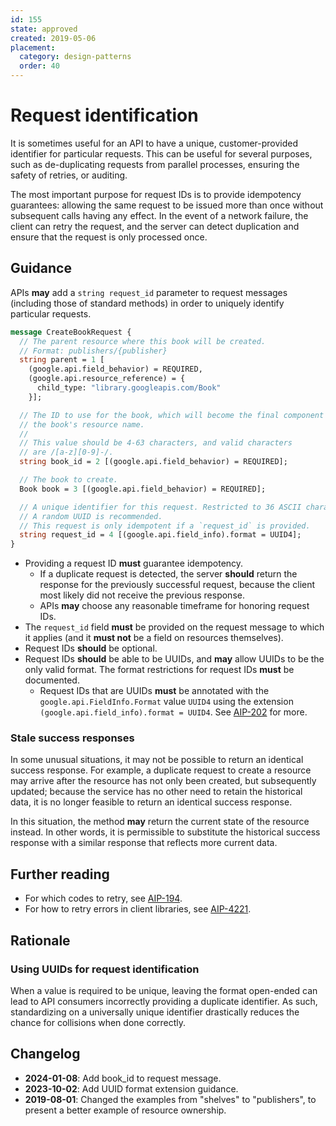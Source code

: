 ```yaml
---
id: 155
state: approved
created: 2019-05-06
placement:
  category: design-patterns
  order: 40
---
```


# Request identification

It is sometimes useful for an API to have a unique, customer-provided
identifier for particular requests. This can be useful for several purposes,
such as de-duplicating requests from parallel processes, ensuring the safety of
retries, or auditing.

The most important purpose for request IDs is to provide idempotency
guarantees: allowing the same request to be issued more than once without
subsequent calls having any effect. In the event of a network failure, the
client can retry the request, and the server can detect duplication and ensure
that the request is only processed once.

## Guidance

APIs **may** add a `string request_id` parameter to request messages (including
those of standard methods) in order to uniquely identify particular requests.

```proto
message CreateBookRequest {
  // The parent resource where this book will be created.
  // Format: publishers/{publisher}
  string parent = 1 [
    (google.api.field_behavior) = REQUIRED,
    (google.api.resource_reference) = {
      child_type: "library.googleapis.com/Book"
    }];

  // The ID to use for the book, which will become the final component of
  // the book's resource name.
  //
  // This value should be 4-63 characters, and valid characters
  // are /[a-z][0-9]-/.
  string book_id = 2 [(google.api.field_behavior) = REQUIRED];

  // The book to create.
  Book book = 3 [(google.api.field_behavior) = REQUIRED];

  // A unique identifier for this request. Restricted to 36 ASCII characters.
  // A random UUID is recommended.
  // This request is only idempotent if a `request_id` is provided.
  string request_id = 4 [(google.api.field_info).format = UUID4];
}
```

- Providing a request ID **must** guarantee idempotency.
  - If a duplicate request is detected, the server **should** return the
    response for the previously successful request, because the client most
    likely did not receive the previous response.
  - APIs **may** choose any reasonable timeframe for honoring request IDs.
- The `request_id` field **must** be provided on the request message to which
  it applies (and it **must not** be a field on resources themselves).
- Request IDs **should** be optional.
- Request IDs **should** be able to be UUIDs, and **may** allow UUIDs to be the
  only valid format. The format restrictions for request IDs **must** be
  documented.
  - Request IDs that are UUIDs **must** be annotated with the
    `google.api.FieldInfo.Format` value `UUID4` using the extension
    `(google.api.field_info).format = UUID4`. See [AIP-202](./0202.md) for more.

### Stale success responses

In some unusual situations, it may not be possible to return an identical
success response. For example, a duplicate request to create a resource may
arrive after the resource has not only been created, but subsequently updated;
because the service has no other need to retain the historical data, it is no
longer feasible to return an identical success response.

In this situation, the method **may** return the current state of the resource
instead. In other words, it is permissible to substitute the historical success
response with a similar response that reflects more current data.

## Further reading

- For which codes to retry, see [AIP-194](https://aip.dev/194).
- For how to retry errors in client libraries, see
  [AIP-4221](https://aip.dev/4221).

## Rationale

### Using UUIDs for request identification

When a value is required to be unique, leaving the format open-ended can lead to
API consumers incorrectly providing a duplicate identifier. As such,
standardizing on a universally unique identifier drastically reduces the chance
for collisions when done correctly.

## Changelog

- **2024-01-08**: Add book_id to request message.
- **2023-10-02**: Add UUID format extension guidance.
- **2019-08-01**: Changed the examples from "shelves" to "publishers", to
  present a better example of resource ownership.
